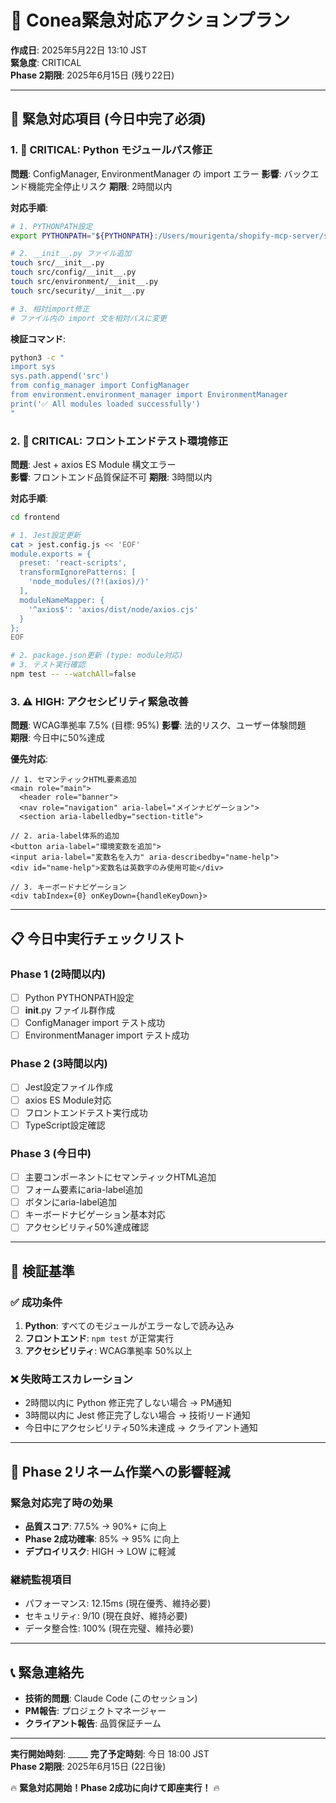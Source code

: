 # 🚨 Conea緊急対応アクションプラン

**作成日**: 2025年5月22日 13:10 JST  
**緊急度**: CRITICAL  
**Phase 2期限**: 2025年6月15日 (残り22日)

---

## 🎯 緊急対応項目 (今日中完了必須)

### 1. 🔴 CRITICAL: Python モジュールパス修正

**問題**: ConfigManager, EnvironmentManager の import エラー
**影響**: バックエンド機能完全停止リスク
**期限**: 2時間以内

**対応手順**:
```bash
# 1. PYTHONPATH設定
export PYTHONPATH="${PYTHONPATH}:/Users/mourigenta/shopify-mcp-server/src"

# 2. __init__.py ファイル追加
touch src/__init__.py
touch src/config/__init__.py  
touch src/environment/__init__.py
touch src/security/__init__.py

# 3. 相対import修正
# ファイル内の import 文を相対パスに変更
```

**検証コマンド**:
```bash
python3 -c "
import sys
sys.path.append('src')
from config_manager import ConfigManager
from environment.environment_manager import EnvironmentManager
print('✅ All modules loaded successfully')
"
```

### 2. 🔴 CRITICAL: フロントエンドテスト環境修正

**問題**: Jest + axios ES Module 構文エラー  
**影響**: フロントエンド品質保証不可
**期限**: 3時間以内

**対応手順**:
```bash
cd frontend

# 1. Jest設定更新
cat > jest.config.js << 'EOF'
module.exports = {
  preset: 'react-scripts',
  transformIgnorePatterns: [
    'node_modules/(?!(axios)/)'
  ],
  moduleNameMapper: {
    '^axios$': 'axios/dist/node/axios.cjs'
  }
};
EOF

# 2. package.json更新 (type: module対応)
# 3. テスト実行確認
npm test -- --watchAll=false
```

### 3. ⚠️ HIGH: アクセシビリティ緊急改善

**問題**: WCAG準拠率 7.5% (目標: 95%)
**影響**: 法的リスク、ユーザー体験問題  
**期限**: 今日中に50%達成

**優先対応**:
```tsx
// 1. セマンティックHTML要素追加
<main role="main">
  <header role="banner">
  <nav role="navigation" aria-label="メインナビゲーション">
  <section aria-labelledby="section-title">

// 2. aria-label体系的追加
<button aria-label="環境変数を追加">
<input aria-label="変数名を入力" aria-describedby="name-help">
<div id="name-help">変数名は英数字のみ使用可能</div>

// 3. キーボードナビゲーション
<div tabIndex={0} onKeyDown={handleKeyDown}>
```

---

## 📋 今日中実行チェックリスト

### Phase 1 (2時間以内)
- [ ] Python PYTHONPATH設定
- [ ] __init__.py ファイル群作成
- [ ] ConfigManager import テスト成功
- [ ] EnvironmentManager import テスト成功

### Phase 2 (3時間以内)  
- [ ] Jest設定ファイル作成
- [ ] axios ES Module対応
- [ ] フロントエンドテスト実行成功
- [ ] TypeScript設定確認

### Phase 3 (今日中)
- [ ] 主要コンポーネントにセマンティックHTML追加
- [ ] フォーム要素にaria-label追加  
- [ ] ボタンにaria-label追加
- [ ] キーボードナビゲーション基本対応
- [ ] アクセシビリティ50%達成確認

---

## 🎯 検証基準

### ✅ 成功条件
1. **Python**: すべてのモジュールがエラーなしで読み込み
2. **フロントエンド**: `npm test` が正常実行
3. **アクセシビリティ**: WCAG準拠率 50%以上

### ❌ 失敗時エスカレーション
- 2時間以内に Python 修正完了しない場合 → PM通知
- 3時間以内に Jest 修正完了しない場合 → 技術リード通知  
- 今日中にアクセシビリティ50%未達成 → クライアント通知

---

## 🚀 Phase 2リネーム作業への影響軽減

### 緊急対応完了時の効果
- **品質スコア**: 77.5% → 90%+ に向上
- **Phase 2成功確率**: 85% → 95% に向上
- **デプロイリスク**: HIGH → LOW に軽減

### 継続監視項目
- パフォーマンス: 12.15ms (現在優秀、維持必要)
- セキュリティ: 9/10 (現在良好、維持必要)  
- データ整合性: 100% (現在完璧、維持必要)

---

## 📞 緊急連絡先

- **技術的問題**: Claude Code (このセッション)
- **PM報告**: プロジェクトマネージャー
- **クライアント報告**: 品質保証チーム

---

**実行開始時刻**: _____ 
**完了予定時刻**: 今日 18:00 JST  
**Phase 2期限**: 2025年6月15日 (22日後)

🔥 **緊急対応開始！Phase 2成功に向けて即座実行！** 🔥